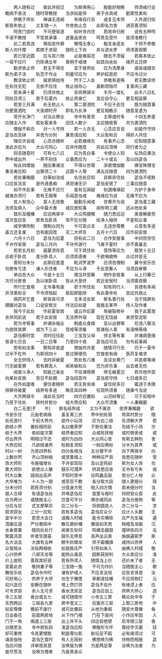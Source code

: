 <!-- { "loadSidebar": true } -->
　　两人随有过　　彼此并招愆
　　为斯俱用心　　殷勤好相察
　　师须戒行全　　瞻病不吝法
　　随时常教授　　当求如是师
　　弟子亦具戒　　勤策性柔和
　　恭敬于师长　　禅诵无违阙
　　有缘自行去　　或复见本师
　　入外道归俗　　斯皆失依止
　　又复随一人　　作舍依止念
　　此即名为舍　　进否善须知
　　呵责门徒时　　不可便驱逐
　　权听寺内住　　若改命归房
　　说有五种呵　　不语不教授
　　不受其承事　　遮善品舍衣
　　呵责及受忏　　皆须准教行
　　此二若乖违　　俱招恶作罪
　　懒惰无孝心　　粗言亲恶友
　　于师不恭敬　　斯人勿忏摩
　　若摈于求寂　　随将上下衣
　　并与滤水罗　　师须善观察
　　若已受近圆　　应与其六物
　　必是难容忍　　随去不须留
　　若离本依止　　一宿不应行
　　仍除满五年　　善明于戒律
　　如其向余处　　缘开五日停
　　勤求依止师　　若无不得住
　　宜于彼师处　　应为洗摩身
　　或染或缝衣　　斯为弟子法
　　轨范于作业　　知量可应为
　　养护起慈悲　　不应令过分
　　教读依止师　　报恩俱给侍
　　然于二人处　　恭敬有差殊
　　若无教读师　　在处住无犯
　　无依不应住　　依止倍存心
　　虽断烦恼尽　　复善闲三藏
　　若未满十夏　　仍须伏依止
　　去师两驿半　　半月一度礼
　　此半八日礼　　同处日须三
　　若于后夏内　　依止师身亡
　　宜应自守心　　更互相监察
　　若至三月满　　处无依止人
　　第二褒洒陀　　不应于此住
　　既为随意事　　勿更褒洒陀
　　大圣顺时开　　即名为长净
　　更互相教示　　随意圣遣为
　　常开长净门　　对治众罪业
　　寺中有客至　　主等或时多
　　十四五参差　　应随主人作
　　若处客来多　　旧住人数少
　　主应随彼客　　共为褒洒陀
　　僧伽不和合　　对一人守持
　　若一人亦无　　心念应言说
　　如是作守持　　苾刍衣及钵
　　并舍为分别　　兼舍请应知
　　大众若和合　　得好人共住
　　理应许说戒　　心念亦随听
　　必若难缘生　　有事开心念
　　应知随意事　　准此亦应为
　　大众可同心　　应共作随意
　　异此应须唤　　同行者为之
　　将去随意时　　可有七八日
　　应为告白事　　令使众人知
　　坛场应秉法　　界中或出外
　　一界不别住　　众事悉应为
　　二十十或五　　及以四苾刍
　　有此四僧伽　　随应秉诸法
　　不得以世尊　　添彼僧伽数
　　佛宝殊僧宝　　秉法者应知
　　出罪须二十　　近圆十人等
　　满五应随意　　四为褒洒陀
　　若处秉羯磨　　白等如法成
　　名住处应知　　异斯非住处
　　苾刍不哑默　　口应宣法言
　　是外道愚痴　　诱诳诸无识
　　苾刍安居了　　三事应随意
　　如不作此事　　无难不应行
　　虽有见闻疑　　别遇难缘起
　　为护于身命　　越海亦须行
　　若有王贼等　　乐闻苾刍戒
　　难缘应为说　　无难不应为
　　贫人有信心　　富人无信敬
　　殷勤乐闻戒　　世尊开为说
　　苾刍善三藏　　法师及病人
　　众中最大者　　咸应放知事
　　闻有明三藏　　远从他处来
　　鼓乐及幢幡　　应迎两驿半
　　大众鸣揵稚　　随力悉应迎
　　美食解疲劳　　请次宜应告
　　房舍及卧具　　常不在分限
　　给净人相供　　不差知众事
　　戒学佛所制　　僧制众同为
　　乍可乖众言　　无违世尊教
　　众意有多途　　虽立还复废
　　岂有能回改　　无二大师言
　　五月十六日　　应作前安居
　　六月十六日　　苾刍为后夏
　　但有此二日　　合作安居事
　　中间但空住　　不许作安居
　　苾刍三月内　　不许外游行
　　飞禽于夏时　　亦不离巢去
　　若至五月初　　逼夏须存意
　　可于其住处　　营饰等应为
　　既至十五日　　总收于卧具
　　差分卧具人　　应须具德者
　　于欲嗔痴怖　　众过并皆无
　　善知分未分　　此即应差遣
　　毗诃罗波罗　　应须告僧制
　　冀令安乐住　　勿使有亏违
　　诸人乐住者　　不应为斗诤
　　于此受筹人　　当须自审察
　　单白告大众　　今是十五日
　　僧当共受筹　　明作安居事
　　从上行筹已　　次可分房舍
　　及以床卧具　　皆从大至终
　　若近安居时　　当须善观察
　　所行乞食境　　无令事有废
　　若于所住处　　知有同行人
　　具德有多闻　　并淳善和合
　　不令烦恼起　　若起即能除
　　有此善伴处　　宜应共居止
　　病药并乞食　　斯皆易可求
　　无多淫女家　　斯名善行处
　　当于隐屏处　　蹲踞对苾刍
　　口说安居文　　作法应如是
　　我施主某甲　　侍人及作者
　　我今于此处　　作前夏安居
　　或云作后夏　　有破裂修补
　　我于此夏居　　余并同前说
　　若于此安居　　无法界外宿
　　现在无饶益　　来世受泥犁
　　若为寺等事　　并诸杂福业
　　制底众食缘　　及以出罪等
　　尼违八敬法　　为欲除其罪
　　或为下三众　　受戒等须看
　　若诸俗人辈　　有请唤等缘
　　苾刍察时宜　　须时应往赴
　　三宝及父母　　师主等有事
　　并诸病患缘　　皆请七日去
　　一日二日等　　乃至四十夜
　　苾刍应可去　　勿令前事阙
　　若有如法事　　察知非是虚
　　僧伽共许差　　随情可行去
　　仍于一夏中　　过半不在外
　　为斯但四十　　若过罪便伤
　　饮食若有阙　　医药复难求
　　全无供侍人　　去时非破夏
　　若处有八难　　及淫女黄门
　　并恶兽等缘　　行无破夏罪
　　若有罪恶人　　闻来破和众
　　恐为非乐事　　出去者无伤
　　闻彼斗诤人　　知是己亲友
　　不往谏得罪　　停无破夏愆
　　若共他作契　　向某处安居
　　至日不赴期　　苾刍招恶作
　　苾刍若守持　　七日或多日
　　在外如逢难　　便住者随听
　　若无有余缘　　留住经多日
　　辄违于本限　　得罪并破夏
　　结界有多途　　略言其四种
　　任现所须者　　随事今当说
　　大齐两驿半　　减此任当时
　　四方应置标　　山河树等记
　　可于前相中　　乃至于住处
　　除村并势分　　结大界应知
　　大众尽须集　　一人秉羯磨
　　白二无差[歹　　牛]　　斯名结界成
　　又为不离衣　　依界秉羯磨
　　欲令安乐住　　元由老病缘
　　虽复离三衣　　界中别处宿
　　除其村势分　　随处任游行
　　于前大界内　　欲作小坛场
　　应为白二结　　先须解大界
　　若欲结小界　　置标相同前
　　名曰曼荼罗　　于斯任秉法
　　先结于小场　　次结于大界
　　依如是次第　　结界者应知
　　众咸死转根　　或时俱舍戒
　　或尽出界外　　明相过不还
　　或时为白四　　大众同心舍
　　有斯五种别　　舍大界应知
　　凡欲结诸界　　标相复须知
　　一树应两标　　分半为其界
　　或时以一树　　为其四界标
　　四分各相当　　五分便不许
　　向下两驿半　　向上数亦然
　　齐山顶树梢　　或至篱墙上
　　种种庄严具　　皆悉在随听
　　莹饰大师形　　令施福增长
　　不许安耳珰　　及以足鸣钏
　　斯为女人饰　　勿累大师形
　　欲使众人散　　鼓乐可潜声
　　供具悉应收　　无令有亏失
　　或时大众集　　諠闹出高声
　　不知时至中　　应鸣蠡击鼓
　　若分亡人物　　众大卒难为
　　十人为一朋　　或至百千数
　　各分取大段　　随人更细分
　　得分未分时　　若死须分别
　　分竟身方死　　物入四方僧
　　若未细分时　　当朋人合得
　　有请苾刍处　　并唤苾刍尼
　　食罢与施时　　持财安众首
　　此应为两分　　或随施主心
　　饮食可平分　　佛亦咸同此
　　苾刍分施物　　等分应与尼
　　式叉摩拏尼　　应二分与一
　　将欲圆具人　　亦二分与一
　　求寂求寂女　　三分一应知
　　若有多苾刍　　苾刍尼众少
　　应计人头数　　无宜中半分
　　若至大会日　　请像入村城
　　能令灾横除　　庄严为生福
　　遍洒康庄道　　严仪巷陌中
　　散花悬妙幡　　雅丽如天苑
　　栴檀及龙脑　　沉水香普薰
　　随风处处行　　闻者生钦仰
　　鸣螺击鼗鼓　　撞钟告四方
　　屯聚震鸿音　　听者生随喜
　　鼓乐无停息　　高声出云表
　　旃旐遍萦罗　　斯名大法会
　　大旗有五种　　鲸牛妙翅龙
　　师子画幡旗　　咸持以供养
　　人众皆陪从　　法俗两相依
　　如是胜庄严　　引导如来入
　　由佛入村城　　敬心兴供养
　　八部天龙等　　能除众毒恶
　　因斯获财利　　大众卖应分
　　准价上座知　　善观其好恶
　　若有所须人　　随情当上价
　　还价未了者　　无宜着此衣
　　敬持妻子等　　三宝随一施
　　不可为作价　　当随施主心
　　歌舞伎乐处　　苾刍令作时
　　诸有护戒人　　不应言汝戏
　　应告言贤首　　汝可好用心
　　供养于大师　　勿生于懒堕
　　窣都波挂幡　　不应将物钉
　　元初兴造日　　安橛在随听
　　塔上然灯供　　苾刍不自升
　　有缘须上者　　应可令求寂
　　余人无可求　　香水洗双足
　　苾刍应自上　　供养大师心
　　造寺三五层　　香台或五七
　　或可随情作　　小寺五三房
　　略论处中寺　　于东西两边
　　三层各九房　　房中宽丈二
　　后面亦三层　　上取三房地
　　中拟安尊像　　檐前不废行
　　或可此檐前　　从地为重阁
　　随安大尊像　　每日设香花
　　前面两房地　　从下作门楼
　　门在下层间　　小作应牢固
　　入门于一角　　阁道上三层
　　出上并平头　　四边皆绝壁
　　尼寺限三层　　香台随至五
　　寺中房轨则　　准苾刍应知
　　佛像形亏坏　　尊经字灭磨
　　拭却可重修　　令其更增胜
　　制底尊仪影　　新坛足不蹈
　　必有缘须过　　可诵圣伽他
　　苾刍乞食时　　有人无简别
　　佛想唤为佛　　持物而相施
　　苾刍应问彼　　详审观其意
　　汝唤我为佛　　为是两足尊
　　汝唤为法者　　为是尽苦法
　　汝唤为僧者　　为是真圣众
